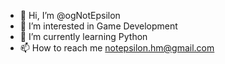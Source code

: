 - 👋 Hi, I’m @ogNotEpsilon
- 👀 I’m interested in Game Development
- 🌱 I’m currently learning Python
- 📫 How to reach me notepsilon.hm@gmail.com

<!---
ogNotEpsilon/ogNotEpsilon is a ✨ special ✨ repository because its `README.md` (this file) appears on your GitHub profile.
You can click the Preview link to take a look at your changes.
--->
